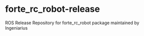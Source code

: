 # forte_rc_robot-release
 ROS Release Repository for forte_rc_robot package maintained by Ingeniarius
